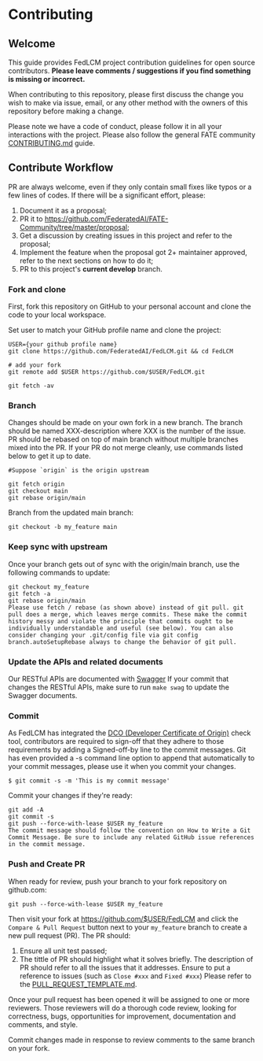 # Contributing

## Welcome
This guide provides FedLCM project contribution guidelines for open source contributors. **Please leave comments / suggestions if you find something is missing or incorrect.**

When contributing to this repository, please first discuss the change you wish to make via issue, email, or any other method with the owners of this repository before making a change. 

Please note we have a code of conduct, please follow it in all your interactions with the project. Please also follow the general FATE community [CONTRIBUTING.md](https://github.com/FederatedAI/FATE-Community/blob/master/CONTRIBUTING.md) guide.

## Contribute Workflow
PR are always welcome, even if they only contain small fixes like typos or a few lines of codes. If there will be a significant effort, please:
1. Document it as a proposal;
2. PR it to https://github.com/FederatedAI/FATE-Community/tree/master/proposal;
3. Get a discussion by creating issues in this project and refer to the proposal;
4. Implement the feature when the proposal got 2+ maintainer approved, refer to the next sections on how to do it;
5. PR to this project's **current develop** branch.

### Fork and clone
First, fork this repository on GitHub to your personal account and clone the code to your local workspace.

Set user to match your GitHub profile name and clone the project:
```
USER={your github profile name}
git clone https://github.com/FederatedAI/FedLCM.git && cd FedLCM

# add your fork
git remote add $USER https://github.com/$USER/FedLCM.git

git fetch -av
```

### Branch
Changes should be made on your own fork in a new branch. The branch should be named XXX-description where XXX is the number of the issue. PR should be rebased on top of main branch without multiple branches mixed into the PR. If your PR do not merge cleanly, use commands listed below to get it up to date.

```
#Suppose `origin` is the origin upstream

git fetch origin
git checkout main
git rebase origin/main
```
Branch from the updated main branch:
```
git checkout -b my_feature main
```

### Keep sync with upstream
Once your branch gets out of sync with the origin/main branch, use the following commands to update:
```
git checkout my_feature
git fetch -a
git rebase origin/main
Please use fetch / rebase (as shown above) instead of git pull. git pull does a merge, which leaves merge commits. These make the commit history messy and violate the principle that commits ought to be individually understandable and useful (see below). You can also consider changing your .git/config file via git config branch.autoSetupRebase always to change the behavior of git pull.
```

### Update the APIs and related documents
Our RESTful APIs are documented with [Swagger](https://swagger.io/)
If your commit that changes the RESTful APIs, make sure to run `make swag` to update the Swagger documents.

### Commit
As FedLCM has integrated the [DCO (Developer Certificate of Origin)](https://probot.github.io/apps/dco/) check tool, contributors are required to sign-off that they adhere to those requirements by adding a Signed-off-by line to the commit messages. Git has even provided a -s command line option to append that automatically to your commit messages, please use it when you commit your changes.
```
$ git commit -s -m 'This is my commit message'
```
Commit your changes if they're ready:
```
git add -A
git commit -s
git push --force-with-lease $USER my_feature
The commit message should follow the convention on How to Write a Git Commit Message. Be sure to include any related GitHub issue references in the commit message. 
```

### Push and Create PR
When ready for review, push your branch to your fork repository on github.com:
```
git push --force-with-lease $USER my_feature
```
Then visit your fork at https://github.com/$USER/FedLCM and click the `Compare & Pull Request` button next to your `my_feature` branch to create a new pull request (PR). The PR should:
1. Ensure all unit test passed;
2. The tittle of PR should highlight what it solves briefly. The description of PR should refer to all the issues that it addresses. Ensure to put a reference to issues (such as `Close #xxx` and `Fixed #xxx`)  Please refer to the [PULL_REQUEST_TEMPLATE.md](./PULL_REQUEST_TEMPLATE.md).

Once your pull request has been opened it will be assigned to one or more reviewers. Those reviewers will do a thorough code review, looking for correctness, bugs, opportunities for improvement, documentation and comments, and style.

Commit changes made in response to review comments to the same branch on your fork.